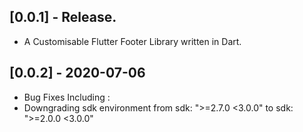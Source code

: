 ## [0.0.1] - Release.

* A Customisable Flutter Footer Library written in Dart.

## [0.0.2] - 2020-07-06

* Bug Fixes Including :
* Downgrading sdk environment from sdk: ">=2.7.0 <3.0.0" to sdk: ">=2.0.0 <3.0.0"
